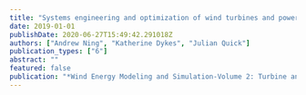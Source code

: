 ```yaml
---
title: "Systems engineering and optimization of wind turbines and power plants"
date: 2019-01-01
publishDate: 2020-06-27T15:49:42.291018Z
authors: ["Andrew Ning", "Katherine Dykes", "Julian Quick"]
publication_types: ["6"]
abstract: ""
featured: false
publication: "*Wind Energy Modeling and Simulation-Volume 2: Turbine and System*"
---
```


